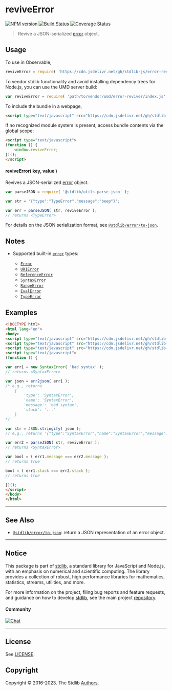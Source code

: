 <!--

@license Apache-2.0

Copyright (c) 2018 The Stdlib Authors.

Licensed under the Apache License, Version 2.0 (the "License");
you may not use this file except in compliance with the License.
You may obtain a copy of the License at

   http://www.apache.org/licenses/LICENSE-2.0

Unless required by applicable law or agreed to in writing, software
distributed under the License is distributed on an "AS IS" BASIS,
WITHOUT WARRANTIES OR CONDITIONS OF ANY KIND, either express or implied.
See the License for the specific language governing permissions and
limitations under the License.

-->

# reviveError

[![NPM version][npm-image]][npm-url] [![Build Status][test-image]][test-url] [![Coverage Status][coverage-image]][coverage-url] <!-- [![dependencies][dependencies-image]][dependencies-url] -->

> Revive a JSON-serialized [error][@stdlib/error/to-json] object.

<!-- Section to include introductory text. Make sure to keep an empty line after the intro `section` element and another before the `/section` close. -->

<section class="intro">

</section>

<!-- /.intro -->

<!-- Package usage documentation. -->



<section class="usage">

## Usage

To use in Observable,

```javascript
reviveError = require( 'https://cdn.jsdelivr.net/gh/stdlib-js/error-reviver@umd/browser.js' )
```

To vendor stdlib functionality and avoid installing dependency trees for Node.js, you can use the UMD server build:

```javascript
var reviveError = require( 'path/to/vendor/umd/error-reviver/index.js' )
```

To include the bundle in a webpage,

```html
<script type="text/javascript" src="https://cdn.jsdelivr.net/gh/stdlib-js/error-reviver@umd/browser.js"></script>
```

If no recognized module system is present, access bundle contents via the global scope:

```html
<script type="text/javascript">
(function () {
    window.reviveError;
})();
</script>
```

#### reviveError( key, value )

Revives a JSON-serialized [error][@stdlib/error/to-json] object.

```javascript
var parseJSON = require( '@stdlib/utils-parse-json' );

var str = '{"type":"TypeError","message":"beep"}';

var err = parseJSON( str, reviveError );
// returns <TypeError>
```

For details on the JSON serialization format, see [`@stdlib/error/to-json`][@stdlib/error/to-json].

</section>

<!-- /.usage -->

<!-- Package usage notes. Make sure to keep an empty line after the `section` element and another before the `/section` close. -->

<section class="notes">

## Notes

-   Supported built-in [`error`][mdn-error] types:

    -   [`Error`][mdn-error]
    -   [`URIError`][mdn-uri-error]
    -   [`ReferenceError`][mdn-reference-error]
    -   [`SyntaxError`][mdn-syntax-error]
    -   [`RangeError`][mdn-range-error]
    -   [`EvalError`][mdn-eval-error]
    -   [`TypeError`][mdn-type-error]

</section>

<!-- /.notes -->

<!-- Package usage examples. -->

<section class="examples">

## Examples

<!-- eslint no-undef: "error" -->

```html
<!DOCTYPE html>
<html lang="en">
<body>
<script type="text/javascript" src="https://cdn.jsdelivr.net/gh/stdlib-js/utils-parse-json@umd/browser.js"></script>
<script type="text/javascript" src="https://cdn.jsdelivr.net/gh/stdlib-js/error-to-json@umd/browser.js"></script>
<script type="text/javascript" src="https://cdn.jsdelivr.net/gh/stdlib-js/error-reviver@umd/browser.js"></script>
<script type="text/javascript">
(function () {

var err1 = new SyntaxError( 'bad syntax' );
// returns <SyntaxError>

var json = err2json( err1 );
/* e.g., returns
    {
        'type': 'SyntaxError',
        'name': 'SyntaxError',
        'message': 'bad syntax',
        'stack': '...'
    }
*/

var str = JSON.stringify( json );
// e.g., returns '{"type":"SyntaxError","name":"SyntaxError","message":"bad syntax","stack":"..."}'

var err2 = parseJSON( str, reviveError );
// returns <SyntaxError>

var bool = ( err1.message === err2.message );
// returns true

bool = ( err1.stack === err2.stack );
// returns true

})();
</script>
</body>
</html>
```

</section>

<!-- /.examples -->

<!-- Section to include cited references. If references are included, add a horizontal rule *before* the section. Make sure to keep an empty line after the `section` element and another before the `/section` close. -->

<section class="references">

</section>

<!-- /.references -->

<!-- Section for related `stdlib` packages. Do not manually edit this section, as it is automatically populated. -->

<section class="related">

* * *

## See Also

-   <span class="package-name">[`@stdlib/error/to-json`][@stdlib/error/to-json]</span><span class="delimiter">: </span><span class="description">return a JSON representation of an error object.</span>

</section>

<!-- /.related -->

<!-- Section for all links. Make sure to keep an empty line after the `section` element and another before the `/section` close. -->


<section class="main-repo" >

* * *

## Notice

This package is part of [stdlib][stdlib], a standard library for JavaScript and Node.js, with an emphasis on numerical and scientific computing. The library provides a collection of robust, high performance libraries for mathematics, statistics, streams, utilities, and more.

For more information on the project, filing bug reports and feature requests, and guidance on how to develop [stdlib][stdlib], see the main project [repository][stdlib].

#### Community

[![Chat][chat-image]][chat-url]

---

## License

See [LICENSE][stdlib-license].


## Copyright

Copyright &copy; 2016-2023. The Stdlib [Authors][stdlib-authors].

</section>

<!-- /.stdlib -->

<!-- Section for all links. Make sure to keep an empty line after the `section` element and another before the `/section` close. -->

<section class="links">

[npm-image]: http://img.shields.io/npm/v/@stdlib/error-reviver.svg
[npm-url]: https://npmjs.org/package/@stdlib/error-reviver

[test-image]: https://github.com/stdlib-js/error-reviver/actions/workflows/test.yml/badge.svg?branch=main
[test-url]: https://github.com/stdlib-js/error-reviver/actions/workflows/test.yml?query=branch:main

[coverage-image]: https://img.shields.io/codecov/c/github/stdlib-js/error-reviver/main.svg
[coverage-url]: https://codecov.io/github/stdlib-js/error-reviver?branch=main

<!--

[dependencies-image]: https://img.shields.io/david/stdlib-js/error-reviver.svg
[dependencies-url]: https://david-dm.org/stdlib-js/error-reviver/main

-->

[chat-image]: https://img.shields.io/gitter/room/stdlib-js/stdlib.svg
[chat-url]: https://gitter.im/stdlib-js/stdlib/

[stdlib]: https://github.com/stdlib-js/stdlib

[stdlib-authors]: https://github.com/stdlib-js/stdlib/graphs/contributors

[umd]: https://github.com/umdjs/umd
[es-module]: https://developer.mozilla.org/en-US/docs/Web/JavaScript/Guide/Modules

[deno-url]: https://github.com/stdlib-js/error-reviver/tree/deno
[umd-url]: https://github.com/stdlib-js/error-reviver/tree/umd
[esm-url]: https://github.com/stdlib-js/error-reviver/tree/esm
[branches-url]: https://github.com/stdlib-js/error-reviver/blob/main/branches.md

[stdlib-license]: https://raw.githubusercontent.com/stdlib-js/error-reviver/main/LICENSE

[mdn-error]: https://developer.mozilla.org/en-US/docs/Web/JavaScript/Reference/Global_Objects/Error

[mdn-type-error]: https://developer.mozilla.org/en-US/docs/Web/JavaScript/Reference/Global_Objects/TypeError

[mdn-syntax-error]: https://developer.mozilla.org/en-US/docs/Web/JavaScript/Reference/Global_Objects/SyntaxError

[mdn-range-error]: https://developer.mozilla.org/en-US/docs/Web/JavaScript/Reference/Global_Objects/RangeError

[mdn-reference-error]: https://developer.mozilla.org/en-US/docs/Web/JavaScript/Reference/Global_Objects/ReferenceError

[mdn-uri-error]: https://developer.mozilla.org/en-US/docs/Web/JavaScript/Reference/Global_Objects/URIError

[mdn-eval-error]: https://developer.mozilla.org/en-US/docs/Web/JavaScript/Reference/Global_Objects/EvalError

[@stdlib/error/to-json]: https://github.com/stdlib-js/error-to-json/tree/umd

</section>

<!-- /.links -->
